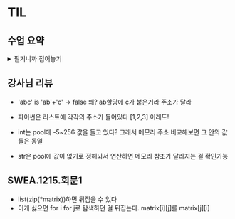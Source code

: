 # TIL
## 수업 요약
<details>
<summary>필기니까 접어놓기</summary>

<!-- summary 아래 한칸 공백 두어야함 -->

## STRING
### 문자의 표현
- 문자를 저장하기 위해 숫자에 대응시킨다
- 영어는 대소문자 합쳐 52자니까 6비트(64)면 표현 가능하다. 이를 코드체계라고 한다.
- 네트워크가 발전 되기 전엔 지역별로 코드체계를 정해놨다 하지만 네트워크의 발전으로 정보를 주고 받게 되면서 문제가 생겼다
- 그래서 표준안이 등장했다 1967년 미국 ASCII(American Standard Code for Information Interchange)
- 7-bit로 128문자 표현 가능하고 출력 불가능한 제어 문자들과 공백을 비롯한 95개의 출력 가능 문자들로 이루어져있다

- 아스키코드  
  ![image](https://github.com/user-attachments/assets/9000124f-987b-4abb-aec9-fbf11838d622)

- 확장 아스키는 8-bit 즉 1Byte를 전부 사용하면서 추가적인 문자를 표현할 수 있다.  
  컴퓨터 생산자와 SW개발자가 여러 문자에 할당 가능하도록 하고 있다.   
  이런 경우 컴퓨터 사이에 교환되지 못한다.  
  그러므로 프로그램 컴퓨터 프린터가 그것을 해독가능하게 설계되어 있어야만 올바르게 해독된다.

- 예시  
  ![제목 없음-1](https://github.com/user-attachments/assets/210fe03e-059a-4647-87a3-b7cb407cfbf7)

- 오늘날 대부분은 ASCII형식을 사용하고 각 국가들은 자국의 문자를 표현하기 위하여 코드체계를 만들어 사용하게 되었다.

- 국가간에 정보를 주고 받을 때 문제가 발생했다. 그래서 다국어 처리를 위해 표준을 마련했고 이를 **유니코드** 라고 한다.

- 유니코드의 일부
  ![제목 없음4-1](https://github.com/user-attachments/assets/64cbfdef-50c7-4d4a-b4c1-3aa50a76eb7b)


- 유니코드도 다시 Character Set으로 분류된다.
  - UCS-2(Universal Character Set 2), UCS-4(Universal Character Set 4)
  - 유니코드를 저장하는 변수의 크기를 정의
  - 바이트 순서에 대해서 표준화하지 못해서 적당한 외부 인코딩이 필요하게 되었다

- 메모리 한 칸이 1Byte

- big-endian, little-endian?
  높은 자리를 먼저 쓸거냐 낮은 자리를 먼저 쓸거냐
  ![image-1](https://github.com/user-attachments/assets/cc615104-83fb-4dcf-80c3-b388616c6947)


- 유니코드 인코딩 (UTF:Unicode Transformation Format)
  
  - 가변이 되는 크기로 저장함

  - UTF-8(in web)
    MIN:8bit MAX:32bit(1Byte*4)

  - UTF-16(in windows, java)
    MIN:16bit MAX:32bit(2Byte*2)

  - UTF-32(in unix)
    MIN:32bit MAX:32bit(4Byte*1)

CRLF? UTF-8 4 spaces

### String 문자열

- 문자열의 분류

  ![image-2](https://github.com/user-attachments/assets/df70579b-ac8a-40a7-9f49-12b711fdeada)

  java 문자열 = Length controlled   
  c언어 문자열 = Delimited

- java에서 String 클래스에 대한 메모리 배치 예  
기본적으로 객체 데이터 외에도 4가지의 필드들이 포함되어있다.   
hash값(hash), 문자열의 길이(count), 문자열 데이터의 시작점(offset), 실제 문자열 배열에 대한 참조(value)
![image-3](https://github.com/user-attachments/assets/6a6dd714-7011-4b44-b622-b51d9b2e49c3)


- java에서의 문자열 처리
  - 문자열 데이터를 저장, 처리해주는 클래스를 제공
  - String 클래스를 사용
  - 문자열 처리 연산을 연산자, 메소드로 제공


- C언어에서 문자열 처리
  - 문자들의 배열 형태로 구현된 응용 자료형
  - 문자배열에 문자열 저장할 때 항상 마지막에 끝을 표현하는 널문자 '\0'를 넣어줘야 한다.
  - 문자열 처리 연산을 함수형태로 제공
    strlen(),strcpy()...

- s1 = list(input())과 s2 = input()의 차이?   
  s2는 인덱스로 접근해 변경 불가능

- Python에서의 문자열 처리
  - char 타입 없음
  - 텍스트 데이터의 취급방법이 통일
  - 문자열 기호   
   ',",''',"""   
    +:연결(Concatenation) - 이어 붙여주는 역할  
    *:반복 - 문자열이 반복
  - 문자열은 시퀀스 자료형, 시퀀스의 인덱싱 슬라이싱 사용 가능
  - 메소드 replace(), split(), isalpha(), fin()
  - Imuutable = 튜플처럼 요소 값 변경 불가능

- C,java와의 차이점?
  - C는 아스키 코드로 저장
  - java는 유니코드(UTF16, 2byte)로 저장
  - 파이썬은 유니코드(UTF8)로 저장

- 문자열 뒤집기
  - 새로운 빈 문자열 만들어서 원본 뒤에서부터 읽기
  - 자기 문자열에서 뒤집기
    - 문자열 길이//2만큼 반복, 양 끝을 교환하면서 들어가기 
    ```python
    for i in range(N//2):
      txt[i], txt[N-1-i] = txt[N-1-i], txt[i]
    ```
  - list로 바꾸고 s.reverse(), s=''.join(s) 로도 구현 가능
  - s[::-1]

- swea.1215.회문
  ```python
  N = int(input())
  txt = input()
  total =0

  for j in range(8-N+1): #회문을 확인하는 구간의 첫글자 인덱스
    for k in range(N//2):
      if txt[j+k] != txt[j+N-1-k]:
        break # 비교 글자가 다르면 현재 구간 중지
    else: #회문이면
      total += 1
    
  ```
### 문자열 연산

- 문자열 비교
  - C는 strcmp()함수를 제공
  - java는 equals() 메소드 
    - java는 == 연산할 경우 메모리 참조가 같은지지 묻는 것
  - Python에서는 == 연산자
    - is 연산은 메모리 참조가 같은지 묻는 것
    - == 연산자는 내부적으로 특수 메서드__eq__()를 호출한다
  - 문자열 비교함수 만들기
  - s1이 s2보다 사전 순서상 앞서면 -1
  - s1이 s2보다 사전 순서상 나중이면 1 리턴
  ```python
  def my_stcmp(s1, s2):
    if s1<s2:
      return -1
    elif s1>s2:
      return 1
    else:
      return 0
  ```
  - ord()로 사전(아스키코드)의 순서를 확인가능능

- 문자열 숫자를 정수로 변환하기
  - C에서는 atoi()함수를 제공, 역으로는 itoa()
  - java에서는 숫자 클래스의 parse 메소드를 제공한다
    - 예 : Inetger.parseInt(String)
    - 역함수로는 toString() 메소드를 제공한다.
  - 파이썬에서는 숫자와 문자 변환 함수를 제공한다
    - int('123'), str(123), repr(123), int('A', 16):16진수로 이해하고 해석해달라
  - 참고 : int()와 같은 atoi()함수 만들기
  ```python
  def atoi(s):
    i = 0
    for x in s:
      i = i*10 +ord(x)-ord('0') #돌면서 계속 밀기
    return i
  ```

</details>


## 강사님 리뷰

- 'abc' is 'ab'+'c' -> false 왜? ab할당에 c가 붙은거라 주소가 달라

- 파이썬은 리스트에 각각의 주소가 들어있다 [1,2,3] 이래도!

- int는 pool에 -5~256 값을 들고 있다? 그래서 메모리 주소 비교해보면 그 안의 값들은 동일

- str은 pool에 값이 없기로 정해놔서 연산하면 메모리 참조가 달라지는 걸 확인가능


## SWEA.1215.회문1
- list(zip(*matrix))하면 뒤집을 수 있다
- 이게 싫으면 for i for j로 탐색하던 걸 뒤집는다. matrix[i][j]를 matrix[j][i]
